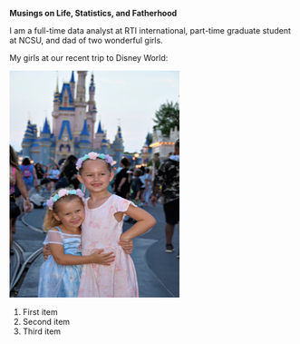 **Musings on Life, Statistics, and Fatherhood**

I am a full-time data analyst at RTI international, part-time graduate student at NCSU, and dad of two wonderful girls.

My girls at our recent trip to Disney World:  

<img src="https://github.com/mikebrad140/mikebrad140.github.io/blob/main/_posts/image0%20(2).jpeg" alt="Example Image" width="300" height="400">

1. First item  
2. Second item  
3. Third item  
